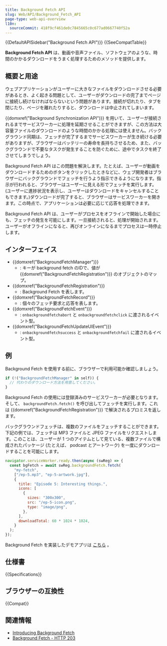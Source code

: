 ```yaml
---
title: Background Fetch API
slug: Web/API/Background_Fetch_API
page-type: web-api-overview
l10n:
  sourceCommit: 418f9cf461de0c7845665c0c677ad0667740f52a
---
```


{{DefaultAPISidebar("Background Fetch API")}} {{SeeCompatTable}}

**Background Fetch API** は、動画や音声ファイル、ソフトウェアのような、時間のかかるダウンロードをうまく処理するためのメソッドを提供します。

## 概要と用途

ウェブアプリケーションがユーザーに大きなファイルをダウンロードさせる必要があるとき、よく起きる問題として、ユーザーがダウンロードの完了までページに接続し続けなければならないという問題があります。接続が切れたり、タブを閉じたり、ページを離れたりすると、ダウンロードは中止されてしまいます。

{{domxref("Background Synchronization API")}} を用いて、ユーザーが接続されるまでサービスワーカーに処理を延期させることができますが、この方法は大容量ファイルのダウンロードのような時間のかかる処理には使えません。バックグラウンド同期は、フェッチが完了するまでサービスワーカーが生き続ける必要がありますが、ブラウザーはバッテリーの寿命を長持ちさせるため、また、バックグラウンドで不要なタスクが発生することを防ぐために、途中でタスクを終了させてしまうでしょう。

Background Fetch API はこの問題を解決します。たとえば、ユーザーが動画をダウンロードするためのボタンをクリックしたときなどに、ウェブ開発者はブラウザーにバックグラウンドでフェッチを行うよう指示できるようになります。指示が行われると、ブラウザーはユーザーに見える形でフェッチを実行します。(ユーザーに進捗状況を表示し、ユーザーはダウンロードをキャンセルすることもできます。)ダウンロードが完了すると、ブラウザーはサービスワーカーを開きます。この時点で、アプリケーションは必要に応じて応答を処理できます。

Background Fetch API は、ユーザーがプロセスをオフラインで開始した場合にも、フェッチの発生を可能にします。一旦接続されると、処理が開始されます。ユーザーがオフラインになると、再びオンラインになるまでプロセスは一時停止します。

## インターフェイス

- {{domxref("BackgroundFetchManager")}}
  - : キーが background fetch のIDで、値が {{domxref("BackgroundFetchRegistration")}} のオブジェクトのマップ。
- {{domxref("BackgroundFetchRegistration")}}
  - : Background Fetch を表します。
- {{domxref("BackgroundFetchRecord")}}
  - : 個々のフェッチ要求と応答を表します。
- {{domxref("BackgroundFetchEvent")}}
  - :  `onbackgroundfetchabort` と `onbackgroundfetchclick` に渡されるイベント型。
- {{domxref("BackgroundFetchUpdateUIEvent")}}
  - : `onbackgroundfetchsuccess` と `onbackgroundfetchfail` に渡されるイベント型。

## 例

Background Fetch を使用する前に、ブラウザーで利用可能か確認しましょう。

```js
if (!("BackgroundFetchManager" in self)) {
  // 代わりのダウンロード方法を用意してください。
}
```

Background Fetch の使用には登録済みのサービスワーカーが必要となります。そして、 `backgroundFetch.fetch()` を呼び出してフェッチを実行します。これは {{domxref("BackgroundFetchRegistration")}} で解決されるプロミスを返します。

バックグラウンドフェッチは、複数のファイルをフェッチすることができます。下記の例では、フェッチは MP3 ファイルと JPEG ファイルをリクエストします。このことは、ユーザーが 1 つのアイテムとして見ている、複数ファイルで構成されたパッケージ (たとえば、 podcast とアートワーク) を一度にダウンロードすることを可能にします。

```js
navigator.serviceWorker.ready.then(async (swReg) => {
  const bgFetch = await swReg.backgroundFetch.fetch(
    "my-fetch",
    ["/ep-5.mp3", "ep-5-artwork.jpg"],
    {
      title: "Episode 5: Interesting things.",
      icons: [
        {
          sizes: "300x300",
          src: "/ep-5-icon.png",
          type: "image/png",
        },
      ],
      downloadTotal: 60 * 1024 * 1024,
    }
  );
});
```

Background Fetch を実装したデモアプリは [こちら](https://glitch.com/edit/#!/bgfetch-http203?path=public%2Fclient.js%3A191%3A45) 。

## 仕様書

{{Specifications}}

## ブラウザーの互換性

{{Compat}}

## 関連情報

- [Introducing Background Fetch](https://developer.chrome.com/blog/background-fetch/)
- [Background Fetch - HTTP 203](https://www.youtube.com/watch?v=cElAoxhQz6w)
